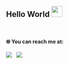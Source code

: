 ## Hello World <img src="https://raw.githubusercontent.com/MartinHeinz/MartinHeinz/master/wave.gif" width="30px"></h2><br>



#### 🌐 You can reach me at: 

<a href="https://www.linkedin.com/in/abhishek2panigrahi/"><img src="https://img.shields.io/badge/LinkedIn-0077B5?style=for-the-badge&logo=linkedin&logoColor=white"></img></a>&nbsp;&nbsp; <a href="https://x.com/dreams2dejavu"><img src="https://img.shields.io/badge/Twitter-1DA1F2?style=for-the-badge&logo=twitter&logoColor=white"></img></a>&nbsp;&nbsp;
